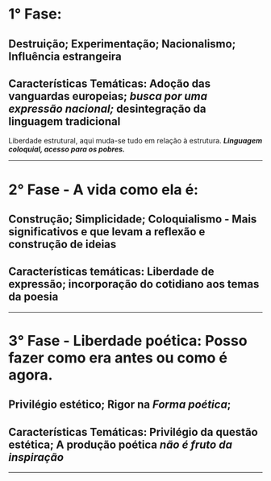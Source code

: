 # 1° Fase:

## Destruição; Experimentação; Nacionalismo; Influência estrangeira

## Características Temáticas: Adoção das vanguardas europeias; ***busca por uma expressão nacional;*** desintegração da linguagem tradicional


Liberdade estrutural, aqui muda-se tudo em relação à estrutura. ***Linguagem coloquial, acesso para os pobres.***

---
# 2° Fase - A vida como ela é:

## Construção; Simplicidade; Coloquialismo - Mais significativos e que levam a reflexão e construção de ideias

## Características temáticas: Liberdade de expressão; incorporação do cotidiano aos temas da poesia

---
# 3° Fase - Liberdade poética: Posso fazer como era antes ou como é agora. 

## Privilégio estético; Rigor na ***Forma poética***;

## Características Temáticas: Privilégio da questão estética; A produção poética ***não é fruto da inspiração***

---
 